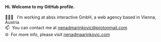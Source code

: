 #### Hi. Welcome to my GitHub profile.

🧑🏻‍💻 &nbsp; I’m working at abss interactive GmbH, a web agency based in Vienna, Austria\
📫 &nbsp;You can contact me at nenadmarinkovic@protonmail.com\
🌐 &nbsp;For more info, please visit [nenadmaarinkovic.com](https://nenadmarinkovic.com)
